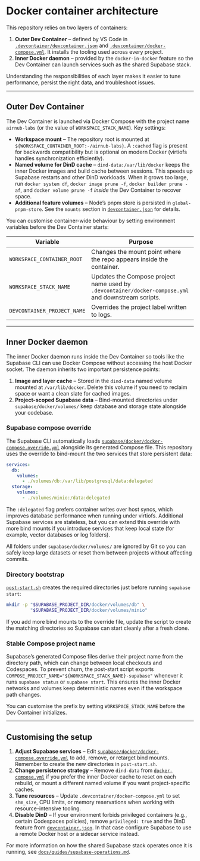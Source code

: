 # Docker container architecture

This repository relies on two layers of containers:

1. **Outer Dev Container** – defined by VS Code in [`.devcontainer/devcontainer.json`](../.devcontainer/devcontainer.json) and [`.devcontainer/docker-compose.yml`](../.devcontainer/docker-compose.yml). It installs the tooling used across every project.
2. **Inner Docker daemon** – provided by the `docker-in-docker` feature so the Dev Container can launch services such as the shared Supabase stack.

Understanding the responsibilities of each layer makes it easier to tune performance, persist the right data, and troubleshoot issues.

---

## Outer Dev Container

The Dev Container is launched via Docker Compose with the project name `airnub-labs` (or the value of `WORKSPACE_STACK_NAME`). Key settings:

- **Workspace mount** – The repository root is mounted at `${WORKSPACE_CONTAINER_ROOT:-/airnub-labs}`. A `:cached` flag is present for backwards compatibility but is optional on modern Docker (virtiofs handles synchronization efficiently).
- **Named volume for DinD cache** – `dind-data:/var/lib/docker` keeps the inner Docker images and build cache between sessions. This speeds up Supabase restarts and other DinD workloads. When it grows too large, run `docker system df`, `docker image prune -f`, `docker builder prune -af`, and `docker volume prune -f` _inside_ the Dev Container to recover space.
- **Additional feature volumes** – Node’s pnpm store is persisted in `global-pnpm-store`. See the `mounts` section in [`devcontainer.json`](../.devcontainer/devcontainer.json) for details.

You can customise container-wide behaviour by setting environment variables before the Dev Container starts:

| Variable | Purpose |
| --- | --- |
| `WORKSPACE_CONTAINER_ROOT` | Changes the mount point where the repo appears inside the container. |
| `WORKSPACE_STACK_NAME` | Updates the Compose project name used by `.devcontainer/docker-compose.yml` and downstream scripts. |
| `DEVCONTAINER_PROJECT_NAME` | Overrides the project label written to logs. |

---

## Inner Docker daemon

The inner Docker daemon runs inside the Dev Container so tools like the Supabase CLI can use Docker Compose without accessing the host Docker socket. The daemon inherits two important persistence points:

1. **Image and layer cache** – Stored in the `dind-data` named volume mounted at `/var/lib/docker`. Delete this volume if you need to reclaim space or want a clean slate for cached images.
2. **Project-scoped Supabase data** – Bind-mounted directories under `supabase/docker/volumes/` keep database and storage state alongside your codebase.

### Supabase compose override

The Supabase CLI automatically loads [`supabase/docker/docker-compose.override.yml`](../supabase/docker/docker-compose.override.yml) alongside its generated Compose file. This repository uses the override to bind-mount the two services that store persistent data:

```yaml
services:
  db:
    volumes:
      - ./volumes/db:/var/lib/postgresql/data:delegated
  storage:
    volumes:
      - ./volumes/minio:/data:delegated
```

The `:delegated` flag prefers container writes over host syncs, which improves database performance when running under virtiofs. Additional Supabase services are stateless, but you can extend this override with more bind mounts if you introduce services that keep local state (for example, vector databases or log folders).

All folders under `supabase/docker/volumes/` are ignored by Git so you can safely keep large datasets or reset them between projects without affecting commits.

### Directory bootstrap

[`post-start.sh`](../.devcontainer/scripts/post-start.sh) creates the required directories just before running `supabase start`:

```bash
mkdir -p "$SUPABASE_PROJECT_DIR/docker/volumes/db" \
         "$SUPABASE_PROJECT_DIR/docker/volumes/minio"
```

If you add more bind mounts to the override file, update the script to create the matching directories so Supabase can start cleanly after a fresh clone.

### Stable Compose project name

Supabase’s generated Compose files derive their project name from the directory path, which can change between local checkouts and Codespaces. To prevent churn, the post-start script exports `COMPOSE_PROJECT_NAME="${WORKSPACE_STACK_NAME}-supabase"` whenever it runs `supabase status` or `supabase start`. This ensures the inner Docker networks and volumes keep deterministic names even if the workspace path changes.

You can customise the prefix by setting `WORKSPACE_STACK_NAME` before the Dev Container initializes.

---

## Customising the setup

1. **Adjust Supabase services** – Edit [`supabase/docker/docker-compose.override.yml`](../supabase/docker/docker-compose.override.yml) to add, remove, or retarget bind mounts. Remember to create the new directories in `post-start.sh`.
2. **Change persistence strategy** – Remove `dind-data` from [`docker-compose.yml`](../.devcontainer/docker-compose.yml) if you prefer the inner Docker cache to reset on each rebuild, or mount a different named volume if you want project-specific caches.
3. **Tune resources** – Update `.devcontainer/docker-compose.yml` to set `shm_size`, CPU limits, or memory reservations when working with resource-intensive tooling.
4. **Disable DinD** – If your environment forbids privileged containers (e.g., certain Codespaces policies), remove `privileged: true` and the DinD feature from [`devcontainer.json`](../.devcontainer/devcontainer.json). In that case configure Supabase to use a remote Docker host or a sidecar service instead.

For more information on how the shared Supabase stack operates once it is running, see [`docs/guides/supabase-operations.md`](../guides/supabase-operations.md).
